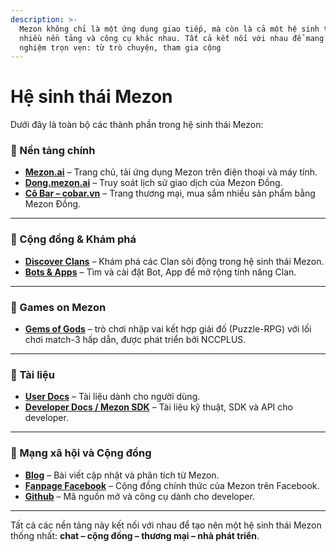 ```yaml
---
description: >-
  Mezon không chỉ là một ứng dụng giao tiếp, mà còn là cả một hệ sinh thái gồm
  nhiều nền tảng và công cụ khác nhau. Tất cả kết nối với nhau để mang đến trải
  nghiệm trọn vẹn: từ trò chuyện, tham gia cộng
---
```


# Hệ sinh thái Mezon

Dưới đây là toàn bộ các thành phần trong hệ sinh thái Mezon:

### 🔹 Nền tảng chính

* [**Mezon.ai**](https://mezon.ai/) – Trang chủ, tải ứng dụng Mezon trên điện thoại và máy tính.
* [**Dong.mezon.ai**](https://dong.mezon.ai/) – Truy soát lịch sử giao dịch của Mezon Đồng.
* [**Cô Bar – cobar.vn**](https://cobar.vn/) – Trang thương mại, mua sắm nhiều sản phẩm bằng Mezon Đồng.

***

### 🔹 Cộng đồng & Khám phá

* [**Discover Clans**](https://mezon.ai/clans/) – Khám phá các Clan sôi động trong hệ sinh thái Mezon.
* [**Bots & Apps**](https://top.mezon.ai/) – Tìm và cài đặt Bot, App để mở rộng tính năng Clan.

***

### 🔹 Games on Mezon

* [**Gems of Gods**](https://top.mezon.ai/bot/44aca2c1-b008-4962-9407-862dcfa74bc5) – trò chơi nhập vai kết hợp giải đố (Puzzle-RPG) với lối chơi match-3 hấp dẫn, được phát triển bởi NCCPLUS.

***

### 🔹 Tài liệu

* [**User Docs**](https://docs.mezon.ai/) – Tài liệu dành cho người dùng.
* [**Developer Docs / Mezon SDK**](https://mezon.ai/docs/mezon-sdk-docs/) – Tài liệu kỹ thuật, SDK và API cho developer.

***

### 🔹 Mạng xã hội và Cộng đồng

* [**Blog**](https://mezon.ai/blogs/) – Bài viết cập nhật và phân tích từ Mezon.
* [**Fanpage Facebook**](https://www.facebook.com/mezonworld) – Cộng đồng chính thức của Mezon trên Facebook.
* [**Github**](https://github.com/mezonai/mezon) – Mã nguồn mở và công cụ dành cho developer.

***

Tất cả các nền tảng này kết nối với nhau để tạo nên một hệ sinh thái Mezon thống nhất: **chat – cộng đồng – thương mại – nhà phát triển**.
